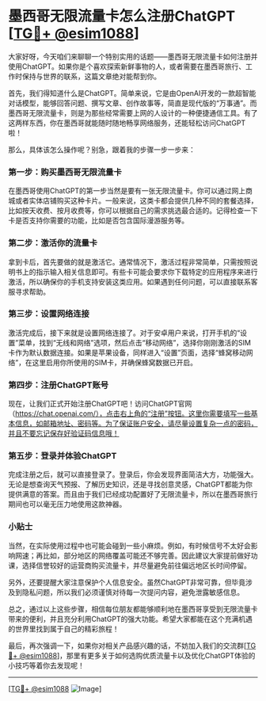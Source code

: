 # 墨西哥无限流量卡怎么注册ChatGPT [[TG💪+ @esim1088](https://t.me/s/esim1088)]

大家好呀，今天咱们来聊聊一个特别实用的话题——墨西哥无限流量卡如何注册并使用ChatGPT。如果你是个喜欢探索新鲜事物的人，或者需要在墨西哥旅行、工作时保持与世界的联系，这篇文章绝对能帮到你。

首先，我们得知道什么是ChatGPT。简单来说，它是由OpenAI开发的一款超智能对话模型，能够回答问题、撰写文章、创作故事等，简直是现代版的“万事通”。而墨西哥无限流量卡，则是为那些经常需要上网的人设计的一种便捷通信工具。有了这两样东西，你在墨西哥就能随时随地畅享网络服务，还能轻松访问ChatGPT啦！

那么，具体该怎么操作呢？别急，跟着我的步骤一步一步来：

### 第一步：购买墨西哥无限流量卡

在墨西哥使用ChatGPT的第一步当然是要有一张无限流量卡。你可以通过网上商城或者实体店铺购买这种卡片。一般来说，这类卡都会提供几种不同的套餐选择，比如按天收费、按月收费等，你可以根据自己的需求挑选最合适的。记得检查一下卡是否支持你需要的功能，比如是否包含国际漫游服务等。

### 第二步：激活你的流量卡

拿到卡后，首先要做的就是激活它。通常情况下，激活过程非常简单，只需按照说明书上的指示输入相关信息即可。有些卡可能会要求你下载特定的应用程序来进行激活，所以确保你的手机支持安装这类应用。如果遇到任何问题，可以直接联系客服寻求帮助。

### 第三步：设置网络连接

激活完成后，接下来就是设置网络连接了。对于安卓用户来说，打开手机的“设置”菜单，找到“无线和网络”选项，然后点击“移动网络”，选择你刚刚激活的SIM卡作为默认数据连接。如果是苹果设备，同样进入“设置”页面，选择“蜂窝移动网络”，在这里启用你所使用的SIM卡，并确保蜂窝数据已开启。

### 第四步：注册ChatGPT账号

现在，让我们正式开始注册ChatGPT吧！访问ChatGPT官网（https://chat.openai.com/），点击右上角的“注册”按钮。这里你需要填写一些基本信息，如邮箱地址、密码等。为了保证账户安全，请尽量设置复杂一点的密码，并且不要忘记保存好验证码信息哦！

### 第五步：登录并体验ChatGPT

完成注册之后，就可以直接登录了。登录后，你会发现界面简洁大方，功能强大。无论是想查询天气预报、了解历史知识，还是寻找创意灵感，ChatGPT都能为你提供满意的答案。而且由于我们已经成功配置好了无限流量卡，所以在墨西哥旅行期间也可以毫无压力地使用这款神器。

### 小贴士

当然，在实际使用过程中也可能会碰到一些小麻烦。例如，有时候信号不太好会影响网速；再比如，部分地区的网络覆盖可能还不够完善。因此建议大家提前做好功课，选择信誉较好的运营商购买流量卡，并尽量避免前往偏远地区长时间停留。

另外，还要提醒大家注意保护个人信息安全。虽然ChatGPT非常可靠，但毕竟涉及到隐私问题，所以我们必须谨慎对待每一次提问内容，避免泄露敏感信息。

总之，通过以上这些步骤，相信每位朋友都能够顺利地在墨西哥享受到无限流量卡带来的便利，并且充分利用ChatGPT的强大功能。希望大家都能在这个充满机遇的世界里找到属于自己的精彩旅程！

最后，再次强调一下，如果你对相关产品感兴趣的话，不妨加入我们的交流群[[TG💪+ @esim1088](https://t.me/s/esim1088)]，那里有更多关于如何选购优质流量卡以及优化ChatGPT体验的小技巧等着你去发现呢！

---

[[TG💪+ @esim1088](https://t.me/s/esim1088) ![Image](https://i.postimg.cc/4NQfJmqS/Snipaste-2025-05-13-00-14-12.png)]